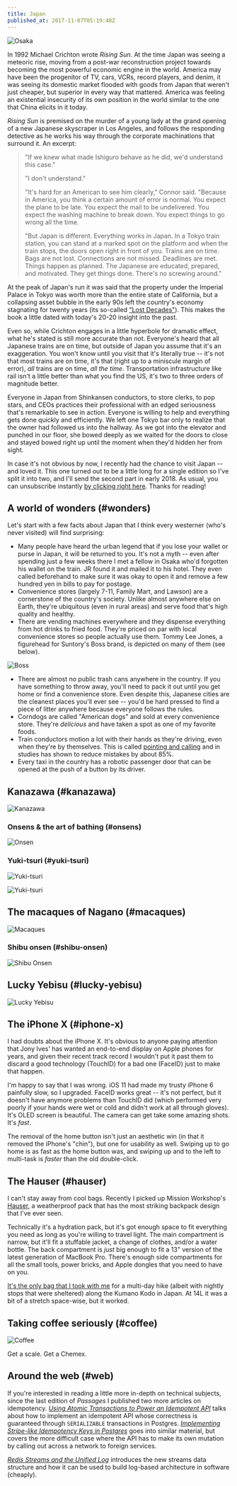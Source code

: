 ```yaml
---
title: Japan
published_at: 2017-11-07T05:19:48Z
---
```


![Osaka](/assets/passages/002-japan/osaka@2x.jpg)

In 1992 Michael Crichton wrote _Rising Sun_. At the time
Japan was seeing a meteoric rise, moving from a post-war
reconstruction project towards becoming the most powerful
economic engine in the world. America may have been the
progenitor of TV, cars, VCRs, record players, and denim, it
was seeing its domestic market flooded with goods from
Japan that weren't just cheaper, but superior in every way
that mattered. America was feeling an existential
insecurity of its own position in the world similar to the
one that China elicits in it today.

_Rising Sun_ is premised on the murder of a young lady at
the grand opening of a new Japanese skyscraper in Los
Angeles, and follows the responding detective as he works
his way through the corporate machinations that surround
it. An excerpt:

> "If we knew what made Ishiguro behave as he did, we'd
> understand this case."
>
> "I don't understand."
>
> "It's hard for an American to see him clearly," Connor
> said. "Because in America, you think a certain amount of
> error is normal. You expect the plane to be late. You
> expect the mail to be undelivered. You expect the washing
> machine to break down. You expect things to go wrong all
> the time.
>
> "But Japan is different. Everything works in Japan. In a
> Tokyo train station, you can stand at a marked spot on
> the platform and when the train stops, the doors open
> right in front of you. Trains are on time. Bags are not
> lost. Connections are not missed. Deadlines are met.
> Things happen as planned. The Japanese are educated,
> prepared, and motivated. They get things done. There's no
> screwing around."

At the peak of Japan's run it was said that the property
under the Imperial Palace in Tokyo was worth more than the
entire state of California, but a collapsing asset bubble
in the early 90s left the country's economy stagnating for
twenty years (its so-called ["Lost Decades"][lostdecades]).
This makes the book a little dated with today's 20-20
insight into the past.

Even so, while Crichton engages in a little hyperbole for
dramatic effect, what he's stated is still more accurate
than not. Everyone's heard that all Japanese trains are on
time, but outside of Japan you assume that it's an
exaggeration. You won't know until you visit that it's
literally true -- it's not that most trains are on time,
it's that (right up to a miniscule margin of error), _all_
trains are on time, _all the time_. Transportation
infrastructure like rail isn't a little better than what
you find the US, it's two to three orders of magnitude
better.

Everyone in Japan from Shinkansen conductors, to store
clerks, to pop stars, and CEOs practices their professional
with an edged seriousness that's remarkable to see in
action. Everyone is willing to help and everything gets
done quickly and efficiently. We left one Tokyo bar only to
realize that the owner had followed us into the hallway. As
we got into the elevator and punched in our floor, she
bowed deeply as we waited for the doors to close and stayed
bowed right up until the moment when they'd hidden her from
sight.

In case it's not obvious by now, I recently had the chance
to visit Japan -- and loved it. This one turned out to be a
little long for a single edition so I've split it into two,
and I'll send the second part in early 2018. As usual, you
can unsubscribe instantly [by clicking right
here][unsubscribe]. Thanks for reading!

## A world of wonders (#wonders)

Let's start with a few facts about Japan that I think every
westerner (who's never visited) will find surprising:

* Many people have heard the urban legend that if you lose
  your wallet or purse in Japan, it will be returned to
  you. It's not a myth -- even after spending just a few
  weeks there I met a fellow in Osaka who'd forgotten his
  wallet on the train. JR found it and mailed it to his
  hotel. They even called beforehand to make sure it was
  okay to open it and remove a few hundred yen in bills to
  pay for postage.
* Convenience stores (largely 7-11, Family Mart, and
  Lawson) are a cornerstone of the country's society.
  Unlike almost anywhere else on Earth, they're ubiquitous
  (even in rural areas) and serve food that's high quality
  and healthy.
* There are vending machines everywhere and they dispense
  everything from hot drinks to fried food. They're priced
  on par with local convenience stores so people actually
  use them. Tommy Lee Jones, a figurehead for Suntory's
  Boss brand, is depicted on many of them (see below).

![Boss](/assets/passages/002-japan/boss@2x.jpg)

* There are almost no public trash cans anywhere in the
  country. If you have something to throw away, you'll need
  to pack it out until you get home or find a convenience
  store. Even despite this, Japanese cities are the
  cleanest places you'll ever see -- you'd be hard pressed
  to find a piece of litter anywhere because everyone
  follows the rules.
* Corndogs are called "American dogs" and sold at every
  convenience store. They're _delicious_ and have taken a
  spot as one of my favorite foods.
* Train conductors motion a lot with their hands as they're
  driving, even when they're by themselves. This is called
  [pointing and calling][pointcall] and in studies has
  shown to reduce mistakes by about 85%.
* Every taxi in the country has a robotic passenger door
  that can be opened at the push of a button by its driver.

## Kanazawa (#kanazawa)

![Kanazawa](/assets/passages/002-japan/kanazawa@2x.jpg)

### Onsens & the art of bathing (#onsens)

![Onsen](/assets/passages/002-japan/onsen@2x.jpg)

### Yuki-tsuri (#yuki-tsuri)

![Yuki-tsuri](/assets/passages/002-japan/yuki-tsuri-1@2x.jpg)

![Yuki-tsuri](/assets/passages/002-japan/yuki-tsuri-2@2x.jpg)

## The macaques of Nagano (#macaques)

![Macaques](/assets/passages/002-japan/macaques@2x.jpg)

### Shibu onsen (#shibu-onsen)

![Shibu Onsen](/assets/passages/002-japan/shibu-onsen@2x.jpg)

## Lucky Yebisu (#lucky-yebisu)

![Lucky Yebisu](/assets/passages/002-japan/lucky-yebisu@2x.jpg)

## The iPhone X (#iphone-x)

I had doubts about the iPhone X. It's obvious to anyone
paying attention that Jony Ives' has wanted an end-to-end
display on Apple phones for years, and given their recent
track record I wouldn't put it past them to discard a good
technology (TouchID) for a bad one (FaceID) just to make
that happen.

I'm happy to say that I was wrong. iOS 11 had made my
trusty iPhone 6 painfully slow, so I upgraded. FaceID works
great -- it's not perfect, but it doesn't have anymore
problems than TouchID did (which performed very poorly if
your hands were wet or cold and didn't work at all through
gloves). It's OLED screen is beautiful. The camera can get
take some amazing shots. It's _fast_.

The removal of the home button isn't just an aesthetic win
(in that it removed the iPhone's "chin"), but one for
usability as well. Swiping up to go home is as fast as the
home button was, and swiping up and to the left to
multi-task is _faster_ than the old double-click.

## The Hauser (#hauser)

I can't stay away from cool bags. Recently I picked up
Mission Workshop's [Hauser][hauser], a weatherproof pack
that has the most striking backpack design that I've ever
seen.

Technically it's a hydration pack, but it's got enough
space to fit everything you need as long as you're willing
to travel light. The main compartment is narrow, but it'll
fit a stuffable jacket, a change of clothes, and/or a water
bottle. The back compartment is _just_ big enough to fit a
13" version of the latest generation of MacBook Pro.
There's enough side compartments for all the small tools,
power bricks, and Apple dongles that you need to have on
you.

[It's the only bag that I took with me][hauserkumano] for a
multi-day hike (albeit with nightly stops that were
sheltered) along the Kumano Kodo in Japan. At 14L it was a
bit of a stretch space-wise, but it worked.

## Taking coffee seriously (#coffee)

![Coffee](/assets/passages/002-japan/coffee@2x.jpg)

Get a scale. Get a Chemex.

## Around the web (#web)

If you're interested in reading a little more in-depth on
technical subjects, since the last edition of _Passages_ I
published two more articles on idempotency. [_Using Atomic
Transactions to Power an Idempotent API_][httptransactions]
talks about how to implement an idempotent API whose
correctness is guaranteed through `SERIALIZABLE`
transactions in Postgres. [_Implementing Stripe-like
Idempotency Keys in Postgres_][idempotencykeys] goes into
similar material, but covers the more difficult case where
the API has to make its own mutation by calling out across
a network to foreign services.

[_Redis Streams and the Unified Log_][redisstreams]
introduces the new streams data structure and how it can be
used to build log-based architecture in software (cheaply).

[hauser]: https://missionworkshop.com/products/the-hauser-hydration-backpack
[hauserkumano]: https://twitter.com/brandur/status/932760090704150528
[httptransactions]: https://brandur.org/http-transactions
[idempotencykeys]: https://brandur.org/idempotency-keys
[lostdecades]: https://en.wikipedia.org/wiki/Lost_Decade_(Japan)
[pointcall]: https://en.wikipedia.org/wiki/Pointing_and_calling
[redisstreams]: https://brandur.org/redis-streams
[unsubscribe]: %unsubscribe_url%
